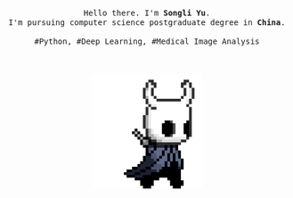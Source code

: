 <p align="center">
  <br>
  <br>
  <br>
  <samp>
    Hello there. I'm <b>Songli Yu</b>.
  <br>I'm pursuing computer science postgraduate degree in <b>China</b>.
  <br>
  <br>#Python, #Deep Learning, #Medical Image Analysis</samp>
  <br>
  <br>
  <br>
  <br>
  <img src="https://raw.githubusercontent.com/TanZng/TanZng/master/assets/hollor_knight3.gif" width="200"/>
  <!-- <img src="https://github.com/selimdoyranli/selimdoyranli/blob/master/preview.gif" width="350" /> -->
</p>

